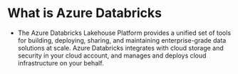 # What is Azure Databricks
- The Azure Databricks Lakehouse Platform provides a unified set of tools for building, deploying, sharing, and maintaining enterprise-grade data solutions at scale. Azure Databricks integrates with cloud storage and security in your cloud account, and manages and deploys cloud infrastructure on your behalf.